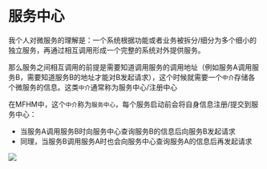 # 服务中心


我个人对微服务的理解是：一个系统根据功能或者业务被拆分/细分为多个细小的独立服务，再通过相互调用形成一个完整的系统对外提供服务。

那么服务之间相互调用的前提是需要知道调用服务的调用地址（例如服务A调用服务B，需要知道服务B的地址才能对B发起请求），这个时候就需要一个`中介`存储各个微服务的信息。这类`中介`通常称为服务中心/注册中心

在MFHM中，这个`中介`称为`服务中心`，每个服务启动前会将自身信息注册/提交到服务中心：

- 当服务A调用服务B时向服务中心查询服务B的信息后向服务B发起请求
- 同理，当服务B调用服务A时也会向服务中心查询服务A的信息后再发起请求

![](./images/01.png)
